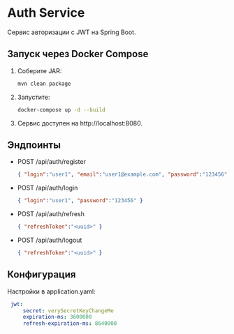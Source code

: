 # Auth Service

Сервис авторизации с JWT на Spring Boot.

## Запуск через Docker Compose

1. Соберите JAR:
   ```bash
   mvn clean package
2. Запустите:
    ```bash
    docker-compose up -d --build
3. Сервис доступен на http://localhost:8080.

## Эндпоинты

- POST /api/auth/register
    ```json
    { "login":"user1", "email":"user1@example.com", "password":"123456" }
- POST /api/auth/login
    ```json
    { "login":"user1", "password":"123456" }
- POST /api/auth/refresh
    ```json
    { "refreshToken":"<uuid>" }
- POST /api/auth/logout
    ```json
    { "refreshToken":"<uuid>" }

## Конфигурация
Настройки в application.yaml:
   ```yaml
    jwt:
        secret: verySecretKeyChangeMe
        expiration-ms: 3600000
        refresh-expiration-ms: 8640000
